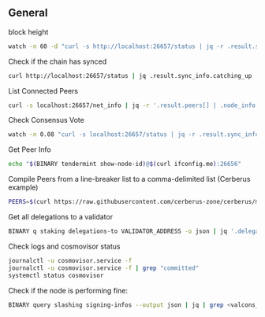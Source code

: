 ## General

block height

```bash
watch -n 60 -d "curl -s http://localhost:26657/status | jq -r .result.sync_info.latest_block_height"
```

Check if the chain has synced

```bash
curl http://localhost:26657/status | jq .result.sync_info.catching_up
```

List Connected Peers

```bash
curl -s localhost:26657/net_info | jq -r '.result.peers[] | .node_info.moniker, .node_info.id, .node_info.listen_addr, .remote_ip'
```

Check Consensus Vote

```bash
watch -n 0.08 "curl -s localhost:26657/status | jq -r .result.sync_info.latest_block_height; curl -s localhost:26657/consensus_state | jq -r '.result.round_state.height_vote_set[0] | (.prevotes_bit_array, .precommits_bit_array)'"
```

Get Peer Info

```bash
echo "$(BINARY tendermint show-node-id)@$(curl ifconfig.me):26656"
```

Compile Peers from a line-breaker list to a comma-delimited list (Cerberus example)

```bash
PEERS=$(curl https://raw.githubusercontent.com/cerberus-zone/cerberus/main/networks/mainnet/peers.txt | head -n 10 | sed 's/$/,/' | tr -d '\n' | sed '$ s/.$//'); sed "s/persistent_peers = \"\"/persistent_peers = $PEERS/" ~/.cerberusd/config/config.toml -i
```

Get all delegations to a validator

```bash
BINARY q staking delegations-to VALIDATOR_ADDRESS -o json | jq '.delegation_responses[].delegation | { addr: .delegator_address, shares: (.shares | tonumber| floor / 1000000)}' | jq -c -s 'sort_by(.shares) | .[]'
```

Check logs and cosmovisor status

```bash
journalctl -u cosmovisor.service -f
journalctl -u cosmovisor.service -f | grep "committed"
systemctl status cosmovisor
```

Check if the node is performing fine:

```bash
BINARY query slashing signing-infos --output json | jq | grep <valcons_address>
```
